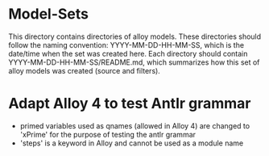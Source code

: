 # Model-Sets 

This directory contains directories of alloy models.  These directories should follow the naming convention: YYYY-MM-DD-HH-MM-SS, which is the date/time when the set was created here.  Each directory should contain YYYY-MM-DD-HH-MM-SS/README.md, which summarizes how this set of alloy models was created (source and filters).

# Adapt Alloy 4 to test Antlr grammar
- primed variables used as qnames (allowed in Alloy 4) are changed to 'xPrime' for the purpose of testing the antlr grammar
- 'steps' is a keyword in Alloy and cannot be used as a module name

